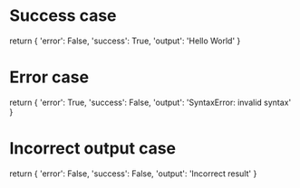 # Success case
return {
    'error': False,
    'success': True,
    'output': 'Hello World'
}

# Error case
return {
    'error': True,
    'success': False, 
    'output': 'SyntaxError: invalid syntax'
}

# Incorrect output case
return {
    'error': False,
    'success': False,
    'output': 'Incorrect result' 
}